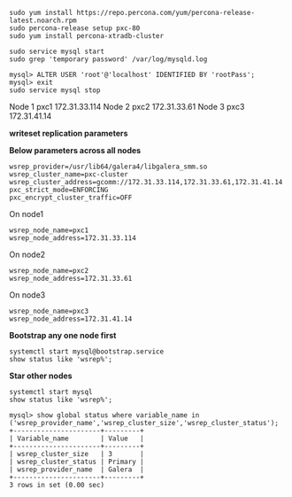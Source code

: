     sudo yum install https://repo.percona.com/yum/percona-release-latest.noarch.rpm
    sudo percona-release setup pxc-80
    sudo yum install percona-xtradb-cluster

    sudo service mysql start
    sudo grep 'temporary password' /var/log/mysqld.log

    mysql> ALTER USER 'root'@'localhost' IDENTIFIED BY 'rootPass';
    mysql> exit
    sudo service mysql stop

    
  Node 1	pxc1	172.31.33.114
  Node 2	pxc2	172.31.33.61
  Node 3	pxc3	172.31.41.14
    

**writeset replication parameters**

  **Below parameters across all nodes**

    wsrep_provider=/usr/lib64/galera4/libgalera_smm.so
    wsrep_cluster_name=pxc-cluster
    wsrep_cluster_address=gcomm://172.31.33.114,172.31.33.61,172.31.41.14
    pxc_strict_mode=ENFORCING
    pxc_encrypt_cluster_traffic=OFF
    
On node1

    wsrep_node_name=pxc1
    wsrep_node_address=172.31.33.114

On node2   
    
    wsrep_node_name=pxc2
    wsrep_node_address=172.31.33.61

On node3

    wsrep_node_name=pxc3
    wsrep_node_address=172.31.41.14
    
**Bootstrap any one node first**
    
    systemctl start mysql@bootstrap.service
    show status like 'wsrep%';
    
**Star other nodes**
    
    systemctl start mysql
    show status like 'wsrep%';

    mysql> show global status where variable_name in ('wsrep_provider_name','wsrep_cluster_size','wsrep_cluster_status');
    +----------------------+---------+
    | Variable_name        | Value   |
    +----------------------+---------+
    | wsrep_cluster_size   | 3       |
    | wsrep_cluster_status | Primary |
    | wsrep_provider_name  | Galera  |
    +----------------------+---------+
    3 rows in set (0.00 sec)
